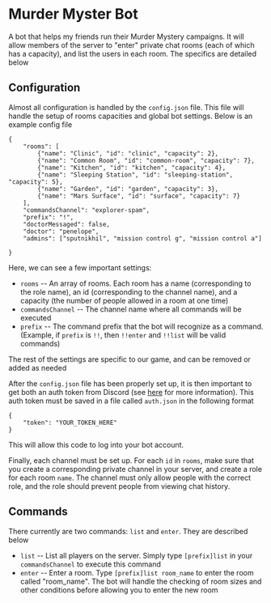 # Murder Myster Bot

A bot that helps my friends run their Murder Mystery campaigns. It will allow members of the server to "enter" private chat rooms (each of which has a capacity),
and list the users in each room. The specifics are detailed below

## Configuration

Almost all configuration is handled by the `config.json` file. This file will handle the setup of rooms capacities and global bot settings. Below is an example
config file

```
{
    "rooms": [
        {"name": "Clinic", "id": "clinic", "capacity": 2},
        {"name": "Common Room", "id": "common-room", "capacity": 7},
        {"name": "Kitchen", "id": "kitchen", "capacity": 4},
        {"name": "Sleeping Station", "id": "sleeping-station", "capacity": 5},
        {"name": "Garden", "id": "garden", "capacity": 3},
        {"name": "Mars Surface", "id": "surface", "capacity": 7}
    ],
    "commandsChannel": "explorer-spam",
    "prefix": "!",
    "doctorMessaged": false,
    "doctor": "penelope",
    "admins": ["sputnikhil", "mission control g", "mission control a"]

}
```
Here, we can see a few important settings:

* `rooms` -- An array of rooms. Each room has a name (corresponding to the role name), an id (corresponding to the channel name), and a capacity (the number of people allowed in a room at one time)
* `commandsChannel` -- The channel name where all commands will be executed
* `prefix` -- The command prefix that the bot will recognize as a command. (Example, if `prefix` is `!!`, then `!!enter` and `!!list` will be valid commands)

The rest of the settings are specific to our game, and can be removed or added as needed


After the `config.json` file has been properly set up, it is then important to get both an auth token from Discord (see [here](https://discord.com/developers/docs/topics/oauth2) for more information). This auth token must be saved in a file called `auth.json` in the following format

```
{
    "token": "YOUR_TOKEN_HERE"
}

```

This will allow this code to log into your bot account.

Finally, each channel must be set up. For each `id` in `rooms`, make sure that you create a corresponding private channel in your server, and create a role for each room `name`. The channel must only allow people with the correct role, and the role should prevent people from viewing chat history.


## Commands

There currently are two commands: `list` and `enter`. They are described below

* `list` -- List all players on the server. Simply type `[prefix]list` in your `commandsChannel` to execute this command
* `enter` -- Enter a room. Type `[prefix]list room_name` to enter the room called "room_name". The bot will handle the checking of room sizes and other conditions before allowing you to enter the new room


